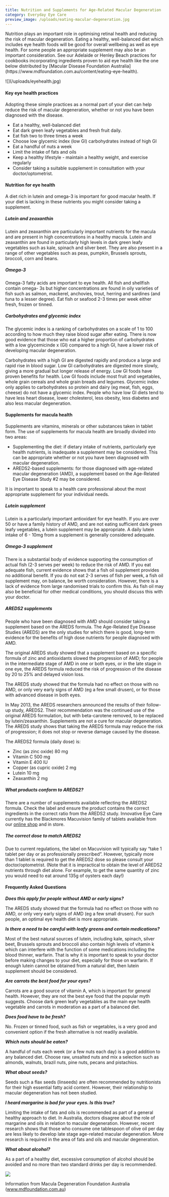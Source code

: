 ```yaml
---
title: Nutrition and Supplements for Age-Related Macular Degeneration
category: Everyday Eye Care
preview_image: /uploads/eating-macular-degeneration.jpg
---
```


<div class="employee-heading">
<p>Nutrition plays an important role in optimising retinal health and reducing the risk of macular degeneration. Eating a healthy, well-balanced diet which includes eye health foods will be good for overall wellbeing as well as eye health. For some people an appropriate supplement may also be an important consideration. See our Adelaide or Henley Beach practices for cookbooks incorporating ingredients proven to aid eye health like the one below distributed by [Macular Disease Foundation Australia](https://www.mdfoundation.com.au/content/eating-eye-health).</p>
![](/uploads/eyehealth.jpg)
</div>

#### Key eye health practices

Adopting these simple practices as a normal part of your diet can help reduce the risk of macular degeneration, whether or not you have been diagnosed with the disease. 

  * Eat a healthy, well-balanced diet 
  * Eat dark green leafy vegetables and fresh fruit daily. 
  * Eat fish two to three times a week 
  * Choose low glycemic index (low GI) carbohydrates instead of high GI 
  * Eat a handful of nuts a week 
  * Limit the intake of fats and oils 
  * Keep a healthy lifestyle - maintain a healthy weight, and exercise regularly 
  * Consider taking a suitable supplement in consultation with your doctor/optometrist.

#### Nutrition for eye health

A diet rich in lutein and omega-3 is important for good macular health. If your diet is lacking in these nutrients you might consider taking a supplement.

##### Lutein and zeaxanthin

Lutein and zeaxanthin are particularly important nutrients for the macula and are present in high concentrations in a healthy macula. Lutein and zeaxanthin are found in particularly high levels in dark green leafy vegetables such as kale, spinach and silver beet. They are also present in a range of other vegetables such as peas, pumpkin, Brussels sprouts, broccoli, corn and beans.

##### Omega-3

Omega-3 fatty acids are important to eye health. All fish and shellfish contain omega- 3s but higher concentrations are found in oily varieties of fish such as salmon, mackerel, anchovies, trout, herring and sardines (and tuna to a lesser degree). Eat fish or seafood 2-3 times per week either fresh, frozen or tinned.

##### Carbohydrates and glycemic index

The glycemic index is a ranking of carbohydrates on a scale of 1 to 100 according to how much they raise blood sugar after eating. There is now good evidence that those who eat a higher proportion of carbohydrates with a low glycemicinde x (GI) compared to a high GI, have a lower risk of developing macular degeneration.

Carbohydrates with a high GI are digested rapidly and produce a large and rapid rise in blood sugar. Low GI carbohydrates are digested more slowly, giving a more gradual but longer release of energy. Low GI foods have proven benefits for health. Low GI foods include most fruit and vegetables, whole grain cereals and whole grain breads and legumes. Glycemic index only applies to carbohydrates so protein and dairy (eg meat, fish, eggs, cheese) do not have a glycemic index. People who have low GI diets tend to have less heart disease, lower cholesterol, less obesity, less diabetes and also less macular degeneration.

#### Supplements for macula health

Supplements are vitamins, minerals or other substances taken in tablet form. The use of supplements for macula health are broadly divided into two areas: 

  * Supplementing the diet: if dietary intake of nutrients, particularly eye health nutrients, is inadequate a supplement may be considered. This can be appropriate whether or not you have been diagnosed with macular degeneration. 
  * AREDS2-based supplements: for those diagnosed with age-related macular degeneration (AMD), a supplement based on the Age-Related Eye Disease Study #2 may be considered.

It is important to speak to a health care professional about the most appropriate supplement for your individual needs.

##### Lutein supplement

Lutein is a particularly important antioxidant for eye health. If you are over 50 or have a family history of AMD, and are not eating sufficient dark green leafy vegetables, a lutein supplement may be appropriate. A daily lutein intake of 6 - 10mg from a supplement is generally considered adequate.

##### Omega-3 supplement

There is a substantial body of evidence supporting the consumption of actual fish (2-3 serves per week) to reduce the risk of AMD. If you eat adequate fish, current evidence shows that a fish oil supplement provides no additional benefit. If you do not eat 2-3 serves of fish per week, a fish oil supplement may, on balance, be worth consideration. However, there is a lack of evidence from large randomised trials to confirm this. As fish oil may also be beneficial for other medical conditions, you should discuss this with your doctor.

##### AREDS2 supplements

People who have been diagnosed with AMD should consider taking a supplement based on the AREDS formula. The Age-Related Eye Disease Studies (AREDS) are the only studies for which there is good, long-term evidence for the benefits of high dose nutrients for people diagnosed with AMD.

The original AREDS study showed that a supplement based on a specific formula of zinc and antioxidants slowed the progression of AMD; for people in the intermediate stage of AMD in one or both eyes, or in the late stage in one eye, the AREDS formula reduced the risk of progression of the disease by 20 to 25% and delayed vision loss.

The AREDS study showed that the formula had no effect on those with no AMD, or only very early signs of AMD (eg a few small drusen), or for those with advanced disease in both eyes.

In May 2013, the AREDS researchers announced the results of their follow-up study, AREDS2. Their recommendation was the continued use of the original AREDS formulation, but with beta-carotene removed, to be replaced by lutein/zeaxanthin. Supplements are not a cure for macular degeneration. The AREDS study shows that taking the AREDS formula may reduce the risk of progression; it does not stop or reverse damage caused by the disease.

The AREDS2 formula (daily dose) is:

  * Zinc (as zinc oxide) 80 mg
  * Vitamin C 500 mg
  * Vitamin E 400 IU
  * Copper (as cupric oxide) 2 mg
  * Lutein 10 mg
  * Zeaxanthin 2 mg

##### What products conform to AREDS2?

There are a number of supplements available reflecting the AREDS2 formula. Check the label and ensure the product contains the correct ingredients in the correct ratio from the AREDS2 study. Innovative Eye Care currently has the Blackmores Macuvision family of tablets available from our [online shop](http://eyesolutions.com.au/collections/nutrition/products/blackmores-macu-vision) and in store.

##### The correct dose to match AREDS2

Due to current regulations, the label on Macuvision will typically say “take 1 tablet per day or as professionally prescribed”. However, typically more than 1 tablet is required to get the AREDS2 dose so please consult your doctor/optometrist. (Note that it is impractical to obtain the level of AREDS2 nutrients through diet alone. For example, to get the same quantity of zinc you would need to eat around 135g of oysters each day!)

#### Frequently Asked Questions

<b><i>Does this apply for people without AMD or early signs?</i></b>

The AREDS study showed that the formula had no effect on those with no AMD, or only very early signs of AMD (eg a few small drusen). For such people, an optimal eye health diet is more appropriate.

<b><i>Is there a need to be careful with leafy greens and certain medications?</i></b>

Most of the best natural sources of lutein, including kale, spinach, silver beet, Brussels sprouts and broccoli also contain high levels of vitamin k which can interfere with the function of some medications including the blood thinner, warfarin. That is why it is important to speak to your doctor before making changes to your diet, especially for those on warfarin. If enough lutein cannot be obtained from a natural diet, then lutein supplement should be considered.

<b><i>Are carrots the best food for your eyes?</i></b>

Carrots are a good source of vitamin A, which is important for general health. However, they are not the best eye food that the popular myth suggests. Choose dark green leafy vegetables as the main eye health vegetable and carrots in moderation as a part of a balanced diet.

<b><i>Does food have to be fresh?</i></b>

No. Frozen or tinned food, such as fish or vegetables, is a very good and convenient option if the fresh alternative is not readily available.

<b><i>Which nuts should be eaten?</i></b>

A handful of nuts each week (or a few nuts each day) is a good addition to any balanced diet. Choose raw, unsalted nuts and mix a selection such as almonds, walnuts, brazil nuts, pine nuts, pecans and pistachios.

<b><i>What about seeds?</i></b>

Seeds such a flax seeds (linseeds) are often recommended by nutritionists for their high essential fatty acid content. However, their relationship to macular degeneration has not been studied.

<b><i>I heard margarine is bad for your eyes. Is this true?</i></b>

Limiting the intake of fats and oils is recommended as part of a general healthy approach to diet. In Australia, doctors disagree about the role of margarine and oils in relation to macular degeneration. However, recent research shows that those who consume one tablespoon of olive oil per day are less likely to develop late stage age-related macular degeneration. More research is required in the area of fats and oils and macular degeneration.

<b><i>What about alcohol?</i></b>

As a part of a healthy diet, excessive consumption of alcohol should be avoided and no more than two standard drinks per day is recommended.

![](https://d1hd12f7n4y2a6.cloudfront.net/innovative-eye-care%2F96206402-0af6-4788-a719-f9a60e18893a_macular+degeneration+foundation.gif)

Information from Macula Degeneration Foundation Australia (www.mdfoundation.com.au)
